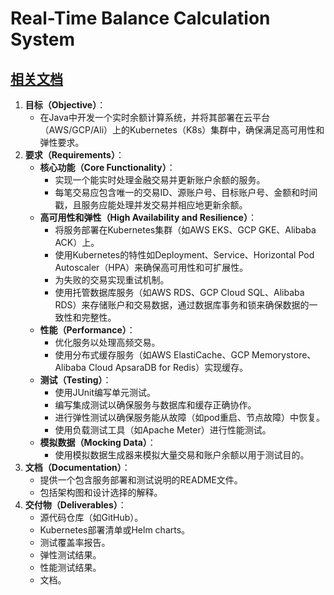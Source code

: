 # Real-Time Balance Calculation System

## [相关文档](docs/README.md)

1. **目标（Objective）**：
    - 在Java中开发一个实时余额计算系统，并将其部署在云平台（AWS/GCP/Ali）上的Kubernetes（K8s）集群中，确保满足高可用性和弹性要求。
2. **要求（Requirements）**：
    - **核心功能（Core Functionality）**：
        - 实现一个能实时处理金融交易并更新账户余额的服务。
        - 每笔交易应包含唯一的交易ID、源账户号、目标账户号、金额和时间戳，且服务应能处理并发交易并相应地更新余额。
    - **高可用性和弹性（High Availability and Resilience）**：
        - 将服务部署在Kubernetes集群（如AWS EKS、GCP GKE、Alibaba ACK）上。
        - 使用Kubernetes的特性如Deployment、Service、Horizontal Pod Autoscaler（HPA）来确保高可用性和可扩展性。
        - 为失败的交易实现重试机制。
        - 使用托管数据库服务（如AWS RDS、GCP Cloud SQL、Alibaba RDS）来存储账户和交易数据，通过数据库事务和锁来确保数据的一致性和完整性。
    - **性能（Performance）**：
        - 优化服务以处理高频交易。
        - 使用分布式缓存服务（如AWS ElastiCache、GCP Memorystore、Alibaba Cloud ApsaraDB for Redis）实现缓存。
    - **测试（Testing）**：
        - 使用JUnit编写单元测试。
        - 编写集成测试以确保服务与数据库和缓存正确协作。
        - 进行弹性测试以确保服务能从故障（如pod重启、节点故障）中恢复。
        - 使用负载测试工具（如Apache Meter）进行性能测试。
    - **模拟数据（Mocking Data）**：
        - 使用模拟数据生成器来模拟大量交易和账户余额以用于测试目的。
3. **文档（Documentation）**：
    - 提供一个包含服务部署和测试说明的README文件。
    - 包括架构图和设计选择的解释。
4. **交付物（Deliverables）**：
    - 源代码仓库（如GitHub）。
    - Kubernetes部署清单或Helm charts。
    - 测试覆盖率报告。
    - 弹性测试结果。
    - 性能测试结果。
    - 文档。

